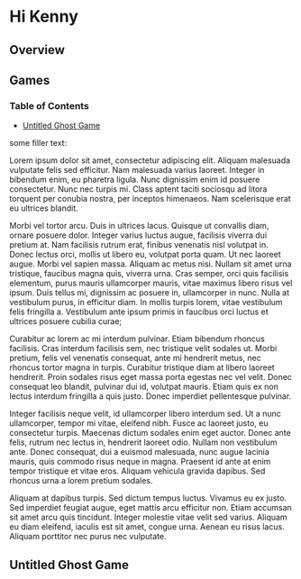 # Hi Kenny

## Overview

## Games

### Table of Contents
* [Untitled Ghost Game](#Untitled-ghost-Game)


some filler text:

Lorem ipsum dolor sit amet, consectetur adipiscing elit. Aliquam malesuada vulputate felis sed efficitur. Nam malesuada varius laoreet. Integer in bibendum enim, eu pharetra ligula. Nunc dignissim enim id posuere consectetur. Nunc nec turpis mi. Class aptent taciti sociosqu ad litora torquent per conubia nostra, per inceptos himenaeos. Nam scelerisque erat eu ultrices blandit.

Morbi vel tortor arcu. Duis in ultrices lacus. Quisque ut convallis diam, ornare posuere dolor. Integer varius luctus augue, facilisis viverra dui pretium at. Nam facilisis rutrum erat, finibus venenatis nisl volutpat in. Donec lectus orci, mollis ut libero eu, volutpat porta quam. Ut nec laoreet augue. Morbi vel sapien massa. Aliquam ac metus nisi. Nullam sit amet urna tristique, faucibus magna quis, viverra urna. Cras semper, orci quis facilisis elementum, purus mauris ullamcorper mauris, vitae maximus libero risus vel ipsum. Duis tellus mi, dignissim ac posuere in, ullamcorper in nunc. Nulla at vestibulum purus, in efficitur diam. In mollis turpis lorem, vitae vestibulum felis fringilla a. Vestibulum ante ipsum primis in faucibus orci luctus et ultrices posuere cubilia curae;

Curabitur ac lorem ac mi interdum pulvinar. Etiam bibendum rhoncus facilisis. Cras interdum facilisis sem, nec tristique velit sodales ut. Morbi pretium, felis vel venenatis consequat, ante mi hendrerit metus, nec rhoncus tortor magna in turpis. Curabitur tristique diam at libero laoreet hendrerit. Proin sodales risus eget massa porta egestas nec vel velit. Donec consequat leo blandit, pulvinar dui id, volutpat mauris. Etiam quis ex non lectus interdum fringilla a quis justo. Donec imperdiet pellentesque pulvinar.

Integer facilisis neque velit, id ullamcorper libero interdum sed. Ut a nunc ullamcorper, tempor mi vitae, eleifend nibh. Fusce ac laoreet justo, eu consectetur turpis. Maecenas dictum sodales enim eget auctor. Donec ante felis, rutrum nec lectus in, hendrerit laoreet odio. Nullam non vestibulum ante. Donec consequat, dui a euismod malesuada, nunc augue lacinia mauris, quis commodo risus neque in magna. Praesent id ante at enim tempor tristique et vitae eros. Aliquam vehicula gravida dapibus. Sed rhoncus urna a lorem pretium sodales.

Aliquam at dapibus turpis. Sed dictum tempus luctus. Vivamus eu ex justo. Sed imperdiet feugiat augue, eget mattis arcu efficitur non. Etiam accumsan sit amet arcu quis tincidunt. Integer molestie vitae velit sed varius. Aliquam eu diam eleifend, iaculis est sit amet, congue urna. Aenean eu risus lacus. Aliquam porttitor nec purus nec vulputate.


## Untitled Ghost Game
